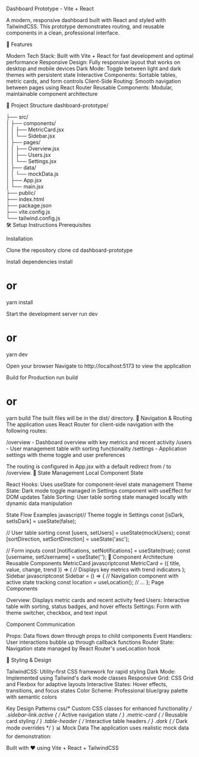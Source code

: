 Dashboard Prototype - Vite + React

A modern, responsive dashboard built with React and styled with TailwindCSS. This prototype demonstrates routing, and reusable components in a clean, professional interface.

🚀 Features

Modern Tech Stack: Built with Vite + React for fast development and optimal performance
Responsive Design: Fully responsive layout that works on desktop and mobile devices
Dark Mode: Toggle between light and dark themes with persistent state
Interactive Components: Sortable tables, metric cards, and form controls
Client-Side Routing: Smooth navigation between pages using React Router
Reusable Components: Modular, maintainable component architecture

📁 Project Structure
dashboard-prototype/

├── src/     
│   ├── components/         
│   │   ├── MetricCard.jsx  
│   │   └── Sidebar.jsx     
│   ├── pages/              
│   │   ├── Overview.jsx    
│   │   ├── Users.jsx        
│   │   └── Settings.jsx    
│   ├── data/               
│   │   └── mockData.js     
│   ├── App.jsx             
│   └── main.jsx           
├── public/                 
├── index.html             
├── package.json           
├── vite.config.js        
└── tailwind.config.js     
🛠️ Setup Instructions
Prerequisites


Installation

Clone the repository
clone <repository-url>
cd dashboard-prototype

Install dependencies
install
# or
yarn install

Start the development server
run dev
# or
yarn dev

Open your browser
Navigate to http://localhost:5173 to view the application

Build for Production
run build
# or
yarn build
The built files will be in the dist/ directory.
🧭 Navigation & Routing
The application uses React Router for client-side navigation with the following routes:

/overview - Dashboard overview with key metrics and recent activity
/users - User management table with sorting functionality
/settings - Application settings with theme toggle and user preferences

The routing is configured in App.jsx with a default redirect from / to /overview.
🔧 State Management
Local Component State

React Hooks: Uses useState for component-level state management
Theme State: Dark mode toggle managed in Settings component with useEffect for DOM updates
Table Sorting: User table sorting state managed locally with dynamic data manipulation

State Flow Examples
javascript// Theme toggle in Settings
const [isDark, setIsDark] = useState(false);

// User table sorting
const [users, setUsers] = useState(mockUsers);
const [sortDirection, setSortDirection] = useState('asc');

// Form inputs
const [notifications, setNotifications] = useState(true);
const [username, setUsername] = useState('');
🧱 Component Architecture
Reusable Components
MetricCard
javascriptconst MetricCard = ({ title, value, change, trend }) => (
// Displays key metrics with trend indicators
);
Sidebar
javascriptconst Sidebar = () => {
// Navigation component with active state tracking
const location = useLocation();
// ...
};
Page Components

Overview: Displays metric cards and recent activity feed
Users: Interactive table with sorting, status badges, and hover effects
Settings: Form with theme switcher, checkbox, and text input

Component Communication

Props: Data flows down through props to child components
Event Handlers: User interactions bubble up through callback functions
Router State: Navigation state managed by React Router's useLocation hook

🎨 Styling & Design

TailwindCSS: Utility-first CSS framework for rapid styling
Dark Mode: Implemented using Tailwind's dark mode classes
Responsive Grid: CSS Grid and Flexbox for adaptive layouts
Interactive States: Hover effects, transitions, and focus states
Color Scheme: Professional blue/gray palette with semantic colors

Key Design Patterns
css/* Custom CSS classes for enhanced functionality */
.sidebar-link.active { /* Active navigation state */ }
.metric-card { /* Reusable card styling */ }
.table-header { /* Interactive table headers */ }
.dark { /* Dark mode overrides */ }
📊 Mock Data
The application uses realistic mock data for demonstration:

Built with ❤️ using Vite + React + TailwindCSS